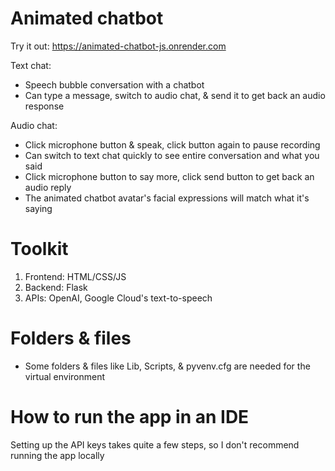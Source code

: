 # Animated chatbot
Try it out: https://animated-chatbot-js.onrender.com

Text chat:
- Speech bubble conversation with a chatbot
- Can type a message, switch to audio chat, & send it to get back an audio response

Audio chat:
- Click microphone button & speak, click button again to pause recording
- Can switch to text chat quickly to see entire conversation and what you said
- Click microphone button to say more, click send button to get back an audio reply
- The animated chatbot avatar's facial expressions will match what it's saying


# Toolkit
1. Frontend: HTML/CSS/JS
2. Backend: Flask
3. APIs: OpenAI, Google Cloud's text-to-speech


# Folders & files
- Some folders & files like Lib, Scripts, & pyvenv.cfg are needed for the virtual environment


# How to run the app in an IDE
Setting up the API keys takes quite a few steps, so I don't recommend running the app locally

